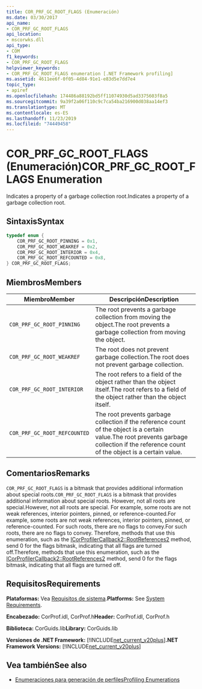 ```yaml
---
title: COR_PRF_GC_ROOT_FLAGS (Enumeración)
ms.date: 03/30/2017
api_name:
- COR_PRF_GC_ROOT_FLAGS
api_location:
- mscorwks.dll
api_type:
- COM
f1_keywords:
- COR_PRF_GC_ROOT_FLAGS
helpviewer_keywords:
- COR_PRF_GC_ROOT_FLAGS enumeration [.NET Framework profiling]
ms.assetid: 4611ee6f-0f05-4d84-91e1-e83d5e7dd7e4
topic_type:
- apiref
ms.openlocfilehash: 174486a88192bd5ff11074930d5ad3375603f8a5
ms.sourcegitcommit: 9a39f2a06f110c9c7ca54ba216900d038aa14ef3
ms.translationtype: MT
ms.contentlocale: es-ES
ms.lasthandoff: 11/23/2019
ms.locfileid: "74449458"
---
```

# <a name="cor_prf_gc_root_flags-enumeration"></a><span data-ttu-id="5f08d-102">COR_PRF_GC_ROOT_FLAGS (Enumeración)</span><span class="sxs-lookup"><span data-stu-id="5f08d-102">COR_PRF_GC_ROOT_FLAGS Enumeration</span></span>
<span data-ttu-id="5f08d-103">Indicates a property of a garbage collection root.</span><span class="sxs-lookup"><span data-stu-id="5f08d-103">Indicates a property of a garbage collection root.</span></span>  
  
## <a name="syntax"></a><span data-ttu-id="5f08d-104">Sintaxis</span><span class="sxs-lookup"><span data-stu-id="5f08d-104">Syntax</span></span>  
  
```cpp  
typedef enum {  
    COR_PRF_GC_ROOT_PINNING = 0x1,  
    COR_PRF_GC_ROOT_WEAKREF = 0x2,  
    COR_PRF_GC_ROOT_INTERIOR = 0x4,  
    COR_PRF_GC_ROOT_REFCOUNTED = 0x8,  
} COR_PRF_GC_ROOT_FLAGS;  
```  
  
## <a name="members"></a><span data-ttu-id="5f08d-105">Miembros</span><span class="sxs-lookup"><span data-stu-id="5f08d-105">Members</span></span>  
  
|<span data-ttu-id="5f08d-106">Miembro</span><span class="sxs-lookup"><span data-stu-id="5f08d-106">Member</span></span>|<span data-ttu-id="5f08d-107">Descripción</span><span class="sxs-lookup"><span data-stu-id="5f08d-107">Description</span></span>|  
|------------|-----------------|  
|`COR_PRF_GC_ROOT_PINNING`|<span data-ttu-id="5f08d-108">The root prevents a garbage collection from moving the object.</span><span class="sxs-lookup"><span data-stu-id="5f08d-108">The root prevents a garbage collection from moving the object.</span></span>|  
|`COR_PRF_GC_ROOT_WEAKREF`|<span data-ttu-id="5f08d-109">The root does not prevent garbage collection.</span><span class="sxs-lookup"><span data-stu-id="5f08d-109">The root does not prevent garbage collection.</span></span>|  
|`COR_PRF_GC_ROOT_INTERIOR`|<span data-ttu-id="5f08d-110">The root refers to a field of the object rather than the object itself.</span><span class="sxs-lookup"><span data-stu-id="5f08d-110">The root refers to a field of the object rather than the object itself.</span></span>|  
|`COR_PRF_GC_ROOT_REFCOUNTED`|<span data-ttu-id="5f08d-111">The root prevents garbage collection if the reference count of the object is a certain value.</span><span class="sxs-lookup"><span data-stu-id="5f08d-111">The root prevents garbage collection if the reference count of the object is a certain value.</span></span>|  
  
## <a name="remarks"></a><span data-ttu-id="5f08d-112">Comentarios</span><span class="sxs-lookup"><span data-stu-id="5f08d-112">Remarks</span></span>  
 <span data-ttu-id="5f08d-113">`COR_PRF_GC_ROOT_FLAGS` is a bitmask that provides additional information about special roots.</span><span class="sxs-lookup"><span data-stu-id="5f08d-113">`COR_PRF_GC_ROOT_FLAGS` is a bitmask that provides additional information about special roots.</span></span> <span data-ttu-id="5f08d-114">However, not all roots are special.</span><span class="sxs-lookup"><span data-stu-id="5f08d-114">However, not all roots are special.</span></span> <span data-ttu-id="5f08d-115">For example, some roots are not weak references, interior pointers, pinned, or reference-counted.</span><span class="sxs-lookup"><span data-stu-id="5f08d-115">For example, some roots are not weak references, interior pointers, pinned, or reference-counted.</span></span> <span data-ttu-id="5f08d-116">For such roots, there are no flags to convey.</span><span class="sxs-lookup"><span data-stu-id="5f08d-116">For such roots, there are no flags to convey.</span></span> <span data-ttu-id="5f08d-117">Therefore, methods that use this enumeration, such as the [ICorProfilerCallback2::RootReferences2](../../../../docs/framework/unmanaged-api/profiling/icorprofilercallback2-rootreferences2-method.md) method, send 0 for the flags bitmask, indicating that all flags are turned off.</span><span class="sxs-lookup"><span data-stu-id="5f08d-117">Therefore, methods that use this enumeration, such as the [ICorProfilerCallback2::RootReferences2](../../../../docs/framework/unmanaged-api/profiling/icorprofilercallback2-rootreferences2-method.md) method, send 0 for the flags bitmask, indicating that all flags are turned off.</span></span>  
  
## <a name="requirements"></a><span data-ttu-id="5f08d-118">Requisitos</span><span class="sxs-lookup"><span data-stu-id="5f08d-118">Requirements</span></span>  
 <span data-ttu-id="5f08d-119">**Plataformas:** Vea [Requisitos de sistema](../../../../docs/framework/get-started/system-requirements.md).</span><span class="sxs-lookup"><span data-stu-id="5f08d-119">**Platforms:** See [System Requirements](../../../../docs/framework/get-started/system-requirements.md).</span></span>  
  
 <span data-ttu-id="5f08d-120">**Encabezado:** CorProf.idl, CorProf.h</span><span class="sxs-lookup"><span data-stu-id="5f08d-120">**Header:** CorProf.idl, CorProf.h</span></span>  
  
 <span data-ttu-id="5f08d-121">**Biblioteca:** CorGuids.lib</span><span class="sxs-lookup"><span data-stu-id="5f08d-121">**Library:** CorGuids.lib</span></span>  
  
 <span data-ttu-id="5f08d-122">**Versiones de .NET Framework:** [!INCLUDE[net_current_v20plus](../../../../includes/net-current-v20plus-md.md)]</span><span class="sxs-lookup"><span data-stu-id="5f08d-122">**.NET Framework Versions:** [!INCLUDE[net_current_v20plus](../../../../includes/net-current-v20plus-md.md)]</span></span>  
  
## <a name="see-also"></a><span data-ttu-id="5f08d-123">Vea también</span><span class="sxs-lookup"><span data-stu-id="5f08d-123">See also</span></span>

- [<span data-ttu-id="5f08d-124">Enumeraciones para generación de perfiles</span><span class="sxs-lookup"><span data-stu-id="5f08d-124">Profiling Enumerations</span></span>](../../../../docs/framework/unmanaged-api/profiling/profiling-enumerations.md)
